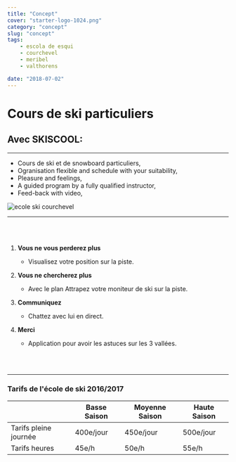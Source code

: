 ```yaml
---
title: "Concept"
cover: "starter-logo-1024.png"
category: "concept"
slug: "concept"
tags:
    - escola de esqui
    - courchevel
    - meribel
    - valthorens

date: "2018-07-02"
---
```


# Cours de ski particuliers

## Avec SKISCOOL:
---

* Cours de ski et de snowboard particuliers,
* Ogranisation flexible and schedule with your suitability,
* Pleasure and feelings,
* A guided program by a fully qualified instructor,
* Feed-back with video,

![ecole ski courchevel](https://skiscool.com/dist/offpiste.jpg)

---
<br/>
<br/>

1. **Vous ne vous perderez plus**
    * Visualisez votre position sur la piste.
    
2. **Vous ne chercherez plus**
    * Avec le plan Attrapez votre moniteur de ski sur la piste.
    
3. **Communiquez**
    * Chattez avec lui en direct.
    
4. **Merci**
    * Application pour avoir les astuces sur les 3 vallées.

<br/>
<br/>

---

### Tarifs de l'école de ski 2016/2017


|                       	| Basse Saison 	| Moyenne Saison 	| Haute Saison 	|
|-----------------------	|--------------	|----------------	|--------------	|
| Tarifs pleine journée 	|   400e/jour  	|    450e/jour   	|   500e/jour  	|
| Tarifs heures         	|     45e/h    	|      50e/h     	|     55e/h    	|
